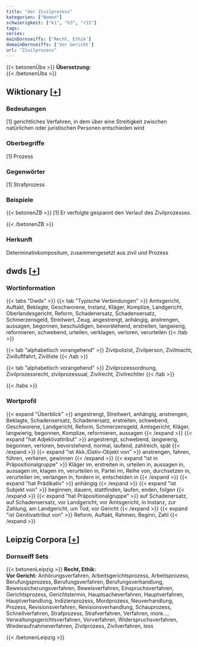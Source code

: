 ```yaml
---
title: "der Zivilprozess"
kategorien: ["Nomen"]
schwierigkeit: ["k1", "h3", "r15"]
tags:
series:
mainDornseiffs: ['Recht, Ethik']
domainDornseiffs: ['Vor Gericht']
url: "Zivilprozess"
---
```


{{< betonenÜbs >}}
**Übersetzung:**  
{{< /betonenÜbs >}}

## Wiktionary [[+](https://de.wiktionary.org/wiki/Zivilprozess)]

### Bedeutungen
[1] gerichtliches Verfahren, in dem über eine Streitigkeit zwischen natürlichen oder juristischen Personen entschieden wird  

### Oberbegriffe
[1] Prozess  

### Gegenwörter
[1] Strafprozess  

### Beispiele
{{< betonenZB >}}
[1] Er verfolgte gespannt den Verlauf des Zivilprozesses.  

{{< /betonenZB >}}
### Herkunft
Determinativkompositum, zusammengesetzt aus zivil und Prozess  



## dwds [[+](https://www.dwds.de/wb/Zivilprozess)]

### Wortinformation
{{< tabs "Dwds" >}}
{{< tab "Typische Verbindungen" >}}
Amtsgericht, Auftakt, Beklagte, Geschworene, Instanz, Kläger, Komplize, Landgericht, Oberlandesgericht, Reform, Schadenersatz, Schadensersatz, Schmerzensgeld, Streitwert, Zeug, angestrengt, anhängig, anstrengen, aussagen, begonnen, beschuldigen, bevorstehend, erstreiten, langwierig, reformieren, schwebend, urteilen, verklagen, verloren, verurteilen
{{< /tab >}}

{{< tab "alphabetisch vorangehend" >}}
Zivilpolizist, Zivilperson, Zivilmacht, Zivilluftfahrt, Zivilliste
{{< /tab >}}

{{< tab "alphabetisch vorangehend" >}}
Zivilprozessordnung, Zivilprozessrecht, zivilprozessual, Zivilrecht, Zivilrechtler
{{< /tab >}}

{{< /tabs >}}

### Wortprofil
{{< expand "Überblick" >}} angestrengt, Streitwert, anhängig, anstrengen, Beklagte, Schadensersatz, Schadenersatz, erstreiten, schwebend, Geschworene, Landgericht, Reform, Schmerzensgeld, Amtsgericht, Kläger, langwierig, begonnen, Komplize, reformieren, aussagen {{< /expand >}}
{{< expand "hat Adjektivattribut" >}} angestrengt, schwebend, langwierig, begonnen, verloren, bevorstehend, normal, laufend, zahlreich, spät {{< /expand >}}
{{< expand "ist Akk./Dativ-Objekt von" >}} anstrengen, fahren, führen, verlieren, gewinnen {{< /expand >}}
{{< expand "ist in Präpositionalgruppe" >}} Kläger im, erstreiten in, urteilen in, aussagen in, aussagen im, klagen im, verurteilen in, Partei im, Reihe von, durchsetzen in, verurteilen im, verlangen in, fordern in, entscheiden in {{< /expand >}}
{{< expand "hat Prädikativ" >}} anhängig {{< /expand >}}
{{< expand "ist Subjekt von" >}} beginnen, dauern, stattfinden, laufen, enden, folgen {{< /expand >}}
{{< expand "hat Präpositionalgruppe" >}} auf Schadenersatz, auf Schadensersatz, vor Landgericht, vor Amtsgericht, in Instanz, zur Zahlung, am Landgericht, um Tod, vor Gericht {{< /expand >}}
{{< expand "ist Genitivattribut von" >}} Reform, Auftakt, Rahmen, Beginn, Zahl {{< /expand >}}

## Leipzig Corpora [[+](https://corpora.uni-leipzig.de/en/res?word=Zivilprozess&corpusId=deu_newscrawl-public_2018)]

### Dornseiff Sets
{{< betonenLeipzig >}}
**Recht, Ethik:**  
**Vor Gericht:** Anhörungsverfahren, Arbeitsgerichtsprozess, Arbeitsprozess, Berufungsprozess, Berufungsverfahren, Berufungsverhandlung, Beweissicherungsverfahren, Beweisverfahren, Einspruchsverfahren, Gerichtsprozess, Gerichtstermin, Hauptsacheverfahren, Hauptverfahren, Hauptverhandlung, Indizienprozess, Mordprozess, Neuverhandlung, Prozess, Revisionsverfahren, Revisionsverhandlung, Schauprozess, Schnellverfahren, Strafprozess, Strafverfahren, Verfahren, more..., Verwaltungsgerichtsverfahren, Vorverfahren, Widerspruchsverfahren, Wiederaufnahmeverfahren, Zivilprozess, Zivilverfahren, less  

{{< /betonenLeipzig >}}
